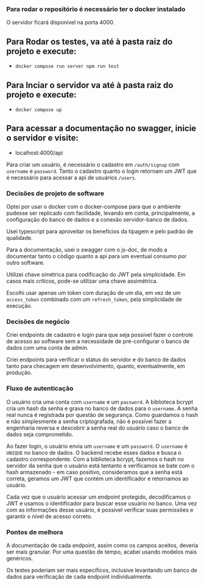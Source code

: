### Para rodar o repositório é necessário ter o docker instalado

O servidor ficará disponível na porta 4000.

## Para Rodar os testes, va até à pasta raiz do projeto e execute:

- `docker compose run server npm run test`

## Para Inciar o servidor va até à pasta raiz do projeto e execute:

- `docker compose up`

## Para acessar a documentação no swagger, inicie o servidor e visite:

- localhost:4000/api

Para criar um usuário, é necessário o cadastro em `/auth/signup` com `username` e `password`. Tanto o cadastro quanto o login retornam um JWT que é necessário para acessar a api de usuários `/users`.

### Decisões de projeto de software

Optei por usar o docker com o docker-compose para que o ambiente pudesse ser replicado com facilidade, levando em conta, principalmente, a configuração do banco de dados e a conexão servidor-banco de dados.

Usei typescript para aproveitar os benefícios da tipagem e pelo padrão de qualidade.

Para a documentação, usei o swagger com o js-doc, de modo a documentar tanto o código quanto a api para um eventual consumo por outro software.

Utilizei chave simétrica para codificação do JWT pela simplicidade. Em casos mais críticos, pode-se utilizar uma chave assimétrica.

Escolhi usar apenas um token com duração de um dia, em vez de um `access_token` combinado com um `refresh_token`, pela simplicidade de execução.

### Decisões de negócio

Criei endpoints de cadastro e login para que seja possível fazer o controle de acesso ao software sem a necessidade de pré-configurar o banco de dados com uma conta de admin.

Criei endpoints para verificar o status do servidor e do banco de dados tanto para checagem em desenvolvimento, quanto, eventualmente, em produção.

### Fluxo de autenticação

O usuário cria uma conta com `username` e um `password`. A biblioteca bcrypt cria um hash da senha e grava no banco de dados para o `username`. A senha real nunca é registrada por questão de segurança. Como guardamos o hash e não simplesmente a senha criptografada, não é possível fazer a engenharia reversa e descobrir a senha real do usuário caso o banco de dados seja comprometido.

Ao fazer login, o usuário envia um `username` e um `password`. O `username` é `UNIQUE` no banco de dados. O backend recebe esses dados e busca o cadastro correspondente. Com a biblioteca bcrypt, fazemos o hash no servidor da senha que o usuário está tentanto e verificamos se bate com o hash armazenado - em caso positivo, consideramos que a senha está correta, geramos um JWT que contém um identificador e retornamos ao usuário.

Cada vez que o usuário acessar um endpoint protegido, decodificamos o JWT e usamos o identificador para buscar esse usuário no banco. Uma vez com as informações desse usuário, é possível verificar suas permissões e garantir o nível de acesso correto.

### Pontos de melhora

A documentação de cada endpoint, assim como os campos aceitos, deveria ser mais granular. Por uma questão de tempo, acabei usando modelos mais genéricos.

Os testes poderiam ser mais específicos, inclusive levantando um banco de dados para verificação de cada endpoint individualmente.
